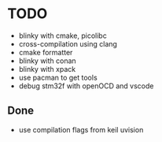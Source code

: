 # TODO

- blinky with cmake, picolibc
- cross-compilation using clang
- cmake formatter
- blinky with conan
- blinky with xpack
- use pacman to get tools
- debug stm32f with openOCD and vscode

## Done

- use compilation flags from keil uvision
